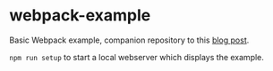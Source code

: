 # webpack-example
Basic Webpack example, companion repository to this [blog post](https://dev.to/kayis/webpack-basics).

`npm run setup` to start a local webserver which displays the example.

